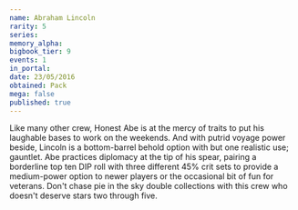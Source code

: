 ```yaml
---
name: Abraham Lincoln
rarity: 5
series:
memory_alpha:
bigbook_tier: 9
events: 1
in_portal:
date: 23/05/2016
obtained: Pack
mega: false
published: true
---
```


Like many other crew, Honest Abe is at the mercy of traits to put his laughable bases to work on the weekends. And with putrid voyage power beside, Lincoln is a bottom-barrel behold option with but one realistic use; gauntlet. Abe practices diplomacy at the tip of his spear, pairing a borderline top ten DIP roll with three different 45% crit sets to provide a medium-power option to newer players or the occasional bit of fun for veterans. Don't chase pie in the sky double collections with this crew who doesn't deserve stars two through five.
